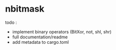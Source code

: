 # nbitmask

todo :
- implement binary operators (BitXor, not, shl, shr)
- full documentation/readme
- add metadata to cargo.toml